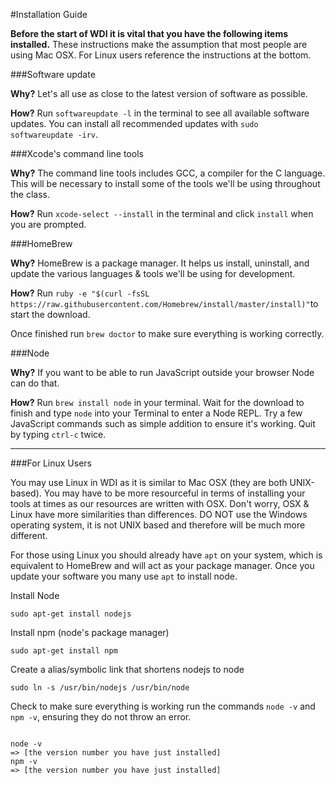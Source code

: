 #Installation Guide

**Before the start of WDI it is vital that you have the following items installed.** These instructions make the assumption that most people are using Mac OSX. For Linux users reference the instructions at the bottom.

###Software update

**Why?**
Let's all use as close to the latest version of software as possible.

**How?**
Run `softwareupdate -l` in the terminal to see all available software updates. You can install all recommended updates with `sudo softwareupdate -irv`.


###Xcode's command line tools

**Why?**
The command line tools includes GCC, a compiler for the C language. This will be necessary to install some of the tools we'll be using throughout the class.

**How?** Run `xcode-select --install` in the terminal and click `install` when you are prompted.

###HomeBrew

**Why?**
HomeBrew is a package manager. It helps us install, uninstall, and update the various languages & tools we'll be using for development.

**How?**
Run `ruby -e "$(curl -fsSL https://raw.githubusercontent.com/Homebrew/install/master/install)"`to start the download.

Once finished run `brew doctor` to make sure everything is working correctly.


###Node

**Why?**
If you want to be able to run JavaScript outside your browser Node can do that.

**How?**
Run `brew install node` in your terminal. Wait for the download to finish and type `node` into your Terminal to enter a Node REPL. Try a few JavaScript commands such as simple addition to ensure it's working. Quit by typing `ctrl-c` twice.

---

###For Linux Users

You may use Linux in WDI as it is similar to Mac OSX (they are both UNIX-based). You may have to be more resourceful in terms of installing your tools at times as our resources are written with OSX. Don't worry, OSX & Linux have more similarities than differences. DO NOT use the Windows operating system, it is not UNIX based and therefore will be much more different.

For those using Linux you should already have `apt` on your system, which is equivalent to HomeBrew and will act as your package manager. Once you update your software you many use `apt` to install node.

Install Node

```
sudo apt-get install nodejs
```

Install npm (node's package manager)

```
sudo apt-get install npm
```

Create a alias/symbolic link that shortens nodejs to node

```
sudo ln -s /usr/bin/nodejs /usr/bin/node
```

Check to make sure everything is working run the commands `node -v` and `npm -v`, ensuring they do not throw an error.


```

node -v
=> [the version number you have just installed]
npm -v
=> [the version number you have just installed]

```
